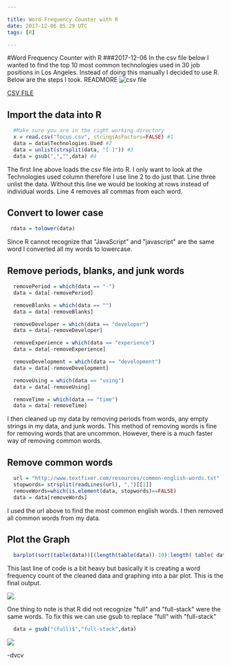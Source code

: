 ```yaml
---

title: Word Frequency Counter with R
date: 2017-12-06 05:29 UTC
tags: [R]

---
```

#Word Frequency Counter with R
###2017-12-06
In the csv file below I wanted to find the top 10 most common technologies used in 30 job positions in Los Angeles. Instead of doing this manually I decided to use R. Below are the steps I took.
READMORE
![csv file](blogs/blog1/focus.png)

[CSV FILE](blogs/blog1/focus.csv)

## Import the data into R

```r
  #Make sure you are in the right working directory
  x = read.csv("focus.csv", stringsAsFactors=FALSE) #1
  data = data$Technologies.Used #2
  data = unlist(strsplit(data, "[ ]")) #3
  data = gsub(",","",data) #4
```

The first line above loads the csv file into R. I only want to look at the Technologies used column therefore I use line 2 to do just that. Line three unlist the data. Without this line we would be looking at rows instead of individual words. Line 4 removes all commas from each word.

## Convert to lower case

```r
 rdata = tolower(data)
```

Since R cannot recognize that "JavaScript" and "javascript" are the same word I converted all my words to lowercase.

## Remove periods, blanks, and junk words

```r
  removePeriod = which(data == "·")
  data = data[-removePeriod]

  removeBlanks = which(data == "")
  data = data[-removeBlanks]

  removeDeveloper = which(data == "developer")
  data = data[-removeDeveloper]

  removeExperience = which(data == "experience")
  data = data[-removeExperience]

  removeDevelopment = which(data == "development")
  data = data[-removeDevelopment]

  removeUsing = which(data == "using")
  data = data[-removeUsing]

  removeTime = which(data == "time")
  data = data[-removeTime]
```

I then cleaned up my data by removing periods from words, any empty strings in my data, and junk words. This method of removing words is fine for removing words that are uncommon. However, there is a much faster way of removing common words.

## Remove common words

```r
  url = "http://www.textfixer.com/resources/common-english-words.txt"
  stopwords= strsplit(readLines(url), ",")[[1]]
  removeWords=which(is.element(data, stopwords)==FALSE)
  data = data[removeWords]
```

I used the url above to find the most common english words. I then removed all common words from my data.

## Plot the Graph

```r
  barplot(sort(table(data))[(length(table(data))-10):length( table( data ) )], las=2, main = "Technology Focus in Los Angeles", ylab = "Frequency")
```

This last line of code is a bit heavy but basically it is creating a word frequency count of the cleaned data and graphing into a bar plot. This is the final output.

![](blogs/blog1/Rplot.png)

One thing to note is that R did not recognize "full" and "full-stack" were the same words. To fix this we can use gsub to replace "full" with "full-stack"

```r
  data = gsub("(full)$","full-stack",data)
```

![](blogs/blog1/Rplot02.png)

-dvcv
